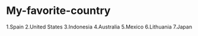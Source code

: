 # My-favorite-country
1.Spain
2.United States
3.Indonesia
4.Australia
5.Mexico
6.Lithuania
7.Japan




